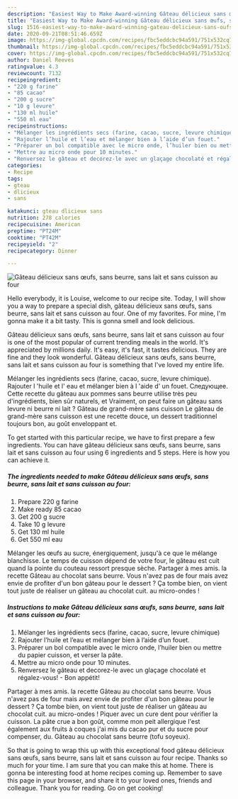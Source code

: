 ```yaml
---
description: "Easiest Way to Make Award-winning Gâteau délicieux sans œufs, sans beurre, sans lait et sans cuisson au four"
title: "Easiest Way to Make Award-winning Gâteau délicieux sans œufs, sans beurre, sans lait et sans cuisson au four"
slug: 1516-easiest-way-to-make-award-winning-gateau-delicieux-sans-oufs-sans-beurre-sans-lait-et-sans-cuisson-au-four
date: 2020-09-21T08:51:46.659Z
image: https://img-global.cpcdn.com/recipes/fbc5eddcbc94a591/751x532cq70/gateau-delicieux-sans-oeufs-sans-beurre-sans-lait-et-sans-cuisson-au-four-photo-principale-de-la-recette.jpg
thumbnail: https://img-global.cpcdn.com/recipes/fbc5eddcbc94a591/751x532cq70/gateau-delicieux-sans-oeufs-sans-beurre-sans-lait-et-sans-cuisson-au-four-photo-principale-de-la-recette.jpg
cover: https://img-global.cpcdn.com/recipes/fbc5eddcbc94a591/751x532cq70/gateau-delicieux-sans-oeufs-sans-beurre-sans-lait-et-sans-cuisson-au-four-photo-principale-de-la-recette.jpg
author: Daniel Reeves
ratingvalue: 4.3
reviewcount: 7132
recipeingredient:
- "220 g farine"
- "85 cacao"
- "200 g sucre"
- "10 g levure"
- "130 ml huile"
- "550 ml eau"
recipeinstructions:
- "Mélanger les ingrédients secs (farine, cacao, sucre, levure chimique)"
- "Rajouter l’huile et l’eau et mélanger bien à l’aide d’un fouet."
- "Préparer un bol compatible avec le micro onde, l’huiler bien ou mettre du papier cuisson, et verser la pâte."
- "Mettre au micro onde pour 10 minutes."
- "Renversez le gâteau et decorez-le avec un glaçage chocolaté et régalez-vous! Bon appétit!"
categories:
- Recipe
tags:
- gteau
- dlicieux
- sans

katakunci: gteau dlicieux sans 
nutrition: 278 calories
recipecuisine: American
preptime: "PT24M"
cooktime: "PT42M"
recipeyield: "2"
recipecategory: Dinner

---
```



![Gâteau délicieux sans œufs, sans beurre, sans lait et sans cuisson au four](https://img-global.cpcdn.com/recipes/fbc5eddcbc94a591/751x532cq70/gateau-delicieux-sans-oeufs-sans-beurre-sans-lait-et-sans-cuisson-au-four-photo-principale-de-la-recette.jpg)

Hello everybody, it is Louise, welcome to our recipe site. Today, I will show you a way to prepare a special dish, gâteau délicieux sans œufs, sans beurre, sans lait et sans cuisson au four. One of my favorites. For mine, I'm gonna make it a bit tasty. This is gonna smell and look delicious.

Gâteau délicieux sans œufs, sans beurre, sans lait et sans cuisson au four is one of the most popular of current trending meals in the world. It's appreciated by millions daily. It's easy, it's fast, it tastes delicious. They are fine and they look wonderful. Gâteau délicieux sans œufs, sans beurre, sans lait et sans cuisson au four is something that I've loved my entire life.

Mélanger les ingrédients secs (farine, cacao, sucre, levure chimique). Rajouter l &#39;huile et l&#39; eau et mélanger bien à l &#39;aide d&#39; un fouet. Следующее. Cette recette du gâteau aux pommes sans beurre utilise très peu d&#39;ingrédients, bien sûr naturels, et Vraiment, on peut faire un gâteau sans levure ni beurre ni lait ? Gâteau de grand-mère sans cuisson Le gâteau de grand-mère sans cuisson est une recette douce, un dessert traditionnel toujours bon, au goût enveloppant et.


To get started with this particular recipe, we have to first prepare a few ingredients. You can have gâteau délicieux sans œufs, sans beurre, sans lait et sans cuisson au four using 6 ingredients and 5 steps. Here is how you can achieve it.

<!--inarticleads1-->

##### The ingredients needed to make Gâteau délicieux sans œufs, sans beurre, sans lait et sans cuisson au four:

1. Prepare 220 g farine
1. Make ready 85 cacao
1. Get 200 g sucre
1. Take 10 g levure
1. Get 130 ml huile
1. Get 550 ml eau


Mélanger les œufs au sucre, énergiquement, jusqu&#39;à ce que le mélange blanchisse. Le temps de cuisson dépend de votre four, le gâteau est cuit quand la pointe du couteau ressort presque sèche. Partager à mes amis. la recette Gâteau au chocolat sans beurre. Vous n&#39;avez pas de four mais avez envie de profiter d&#39;un bon gâteau pour le dessert ? Ça tombe bien, on vient tout juste de réaliser un gâteau au chocolat cuit. au micro-ondes ! 

<!--inarticleads2-->

##### Instructions to make Gâteau délicieux sans œufs, sans beurre, sans lait et sans cuisson au four:

1. Mélanger les ingrédients secs (farine, cacao, sucre, levure chimique)
1. Rajouter l’huile et l’eau et mélanger bien à l’aide d’un fouet.
1. Préparer un bol compatible avec le micro onde, l’huiler bien ou mettre du papier cuisson, et verser la pâte.
1. Mettre au micro onde pour 10 minutes.
1. Renversez le gâteau et decorez-le avec un glaçage chocolaté et régalez-vous! - Bon appétit!


Partager à mes amis. la recette Gâteau au chocolat sans beurre. Vous n&#39;avez pas de four mais avez envie de profiter d&#39;un bon gâteau pour le dessert ? Ça tombe bien, on vient tout juste de réaliser un gâteau au chocolat cuit. au micro-ondes ! Piquer avec un cure dent pour vérifier la cuisson. La pâte crue a bon goût, comme mon peit allergique l&#39;est également aux fruits à coques j&#39;ai mis du cacao pur et du sucre pour compenser, du. Gâteau au chocolat sans beurre (tofu soyeux). 

So that is going to wrap this up with this exceptional food gâteau délicieux sans œufs, sans beurre, sans lait et sans cuisson au four recipe. Thanks so much for your time. I am sure that you can make this at home. There is gonna be interesting food at home recipes coming up. Remember to save this page in your browser, and share it to your loved ones, friends and colleague. Thank you for reading. Go on get cooking!
